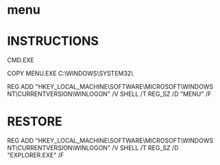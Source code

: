 # menu

INSTRUCTIONS
============
CMD.EXE

COPY MENU.EXE C:\WINDOWS\SYSTEM32\

REG ADD "HKEY_LOCAL_MACHINE\SOFTWARE\MICROSOFT\WINDOWS NT\CURRENTVERSION\WINLOGON" /V SHELL /T REG_SZ /D  "MENU" /F


RESTORE
=======
REG ADD "HKEY_LOCAL_MACHINE\SOFTWARE\MICROSOFT\WINDOWS NT\CURRENTVERSION\WINLOGON" /V SHELL /T REG_SZ /D  "EXPLORER.EXE" /F

